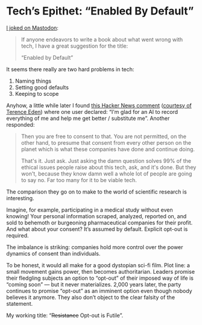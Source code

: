 # Tech’s Epithet: “Enabled By Default”

[I joked on Mastodon](https://mastodon.social/@jimniels/112921412388217861):

> If anyone endeavors to write a book about what went wrong with tech, I have a great suggestion for the title:
>
> “Enabled by Default”

It seems there really are two hard problems in tech:

1. Naming things
2. Setting good defaults
3. Keeping to scope

Anyhow, a little while later I found [this Hacker News comment](https://news.ycombinator.com/item?id=41000000) ([courtesy of Terence Eden](https://mastodon.social/@Edent/113318729296864522)) where one user declared: “I'm glad for an AI to record everything of me and help me get better / substitute me”. Another responded:

> Then you are free to consent to that. You are not permitted, on the other hand, to presume that consent from every other person on the planet which is what these companies have done and continue doing.
> 
> That's it. Just ask. Just asking the damn question solves 99% of the ethical issues people raise about this tech, ask, and it's done. But they won't, because they know damn well a whole lot of people are going to say no. Far too many for it to be viable tech.

The comparison they go on to make to the world of scientific research is interesting.

Imagine, for example, participating in a medical study without even knowing! Your personal information scraped, analyzed, reported on, and sold to behemoth or burgeoning pharmaceutical companies for their profit. And what about your consent? It’s assumed by default. Explicit opt-out is required. 

The imbalance is striking: companies hold more control over the power dynamics of consent than individuals.

To be honest, it would all make for a good dystopian sci-fi film. Plot line: a small movement gains power, then becomes authoritarian. Leaders promise their fledgling subjects an option to “opt-out” of their imposed way of life is “coming soon” — but it never materializes. 2,000 years later, the party continues to promise “opt-out” as an imminent option even though nobody believes it anymore. They also don’t object to the clear falsity of the statement.

My working title: “~~Resistance~~ Opt-out is Futile”.